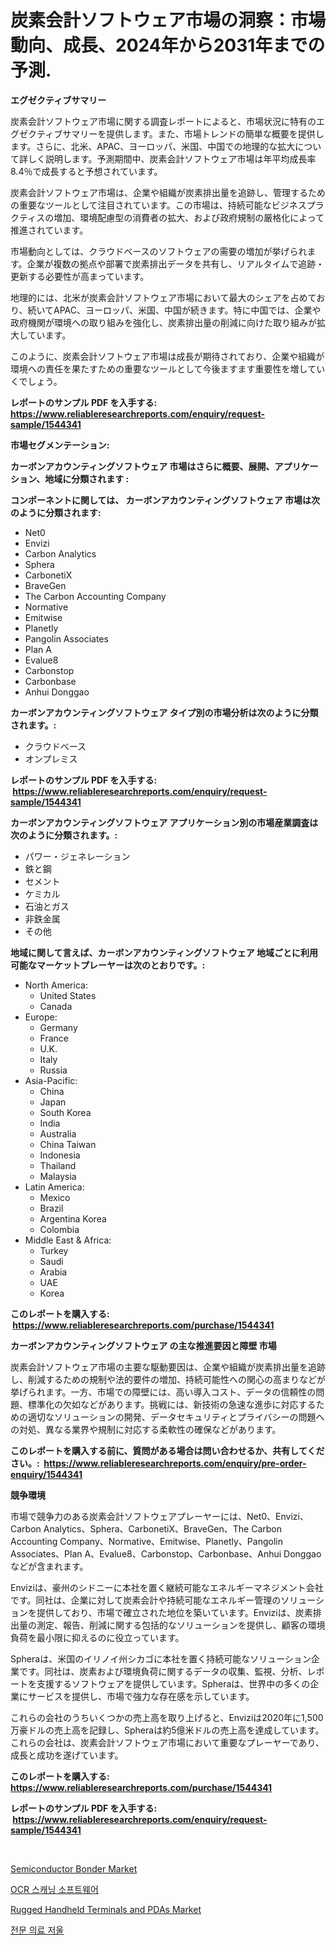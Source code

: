<p><h1>炭素会計ソフトウェア市場の洞察：市場動向、成長、2024年から2031年までの予測.</h1></p><p><strong>エグゼクティブサマリー</strong></p>
<p><p>炭素会計ソフトウェア市場に関する調査レポートによると、市場状況に特有のエグゼクティブサマリーを提供します。また、市場トレンドの簡単な概要を提供します。さらに、北米、APAC、ヨーロッパ、米国、中国での地理的な拡大について詳しく説明します。予測期間中、炭素会計ソフトウェア市場は年平均成長率8.4％で成長すると予想されています。</p><p>炭素会計ソフトウェア市場は、企業や組織が炭素排出量を追跡し、管理するための重要なツールとして注目されています。この市場は、持続可能なビジネスプラクティスの増加、環境配慮型の消費者の拡大、および政府規制の厳格化によって推進されています。</p><p>市場動向としては、クラウドベースのソフトウェアの需要の増加が挙げられます。企業が複数の拠点や部署で炭素排出データを共有し、リアルタイムで追跡・更新する必要性が高まっています。</p><p>地理的には、北米が炭素会計ソフトウェア市場において最大のシェアを占めており、続いてAPAC、ヨーロッパ、米国、中国が続きます。特に中国では、企業や政府機関が環境への取り組みを強化し、炭素排出量の削減に向けた取り組みが拡大しています。</p><p>このように、炭素会計ソフトウェア市場は成長が期待されており、企業や組織が環境への責任を果たすための重要なツールとして今後ますます重要性を増していくでしょう。</p></p>
<p><strong>レポートのサンプル PDF を入手する: <a href="https://www.reliableresearchreports.com/enquiry/request-sample/1544341">https://www.reliableresearchreports.com/enquiry/request-sample/1544341</a></strong></p>
<p><strong>市場セグメンテーション:</strong></p>
<p><strong> カーボンアカウンティングソフトウェア 市場はさらに概要、展開、アプリケーション、地域に分類されます :</strong></p>
<p><strong>コンポーネントに関しては、 カーボンアカウンティングソフトウェア 市場は次のように分類されます: &nbsp;</strong></p>
<p><ul><li>Net0</li><li>Envizi</li><li>Carbon Analytics</li><li>Sphera</li><li>CarbonetiX</li><li>BraveGen</li><li>The Carbon Accounting Company</li><li>Normative</li><li>Emitwise</li><li>Planetly</li><li>Pangolin Associates</li><li>Plan A</li><li>Evalue8</li><li>Carbonstop</li><li>Carbonbase</li><li>Anhui Donggao</li></ul></p>
<p><strong> カーボンアカウンティングソフトウェア タイプ別の市場分析は次のように分類されます。:</strong></p>
<p><ul><li>クラウドベース</li><li>オンプレミス</li></ul></p>
<p><strong>レポートのサンプル PDF を入手する: &nbsp;<a href="https://www.reliableresearchreports.com/enquiry/request-sample/1544341">https://www.reliableresearchreports.com/enquiry/request-sample/1544341</a></strong></p>
<p><strong> カーボンアカウンティングソフトウェア アプリケーション別の市場産業調査は次のように分類されます。:</strong></p>
<p><ul><li>パワー・ジェネレーション</li><li>鉄と鋼</li><li>セメント</li><li>ケミカル</li><li>石油とガス</li><li>非鉄金属</li><li>その他</li></ul></p>
<p><strong>地域に関して言えば、カーボンアカウンティングソフトウェア 地域ごとに利用可能なマーケットプレーヤーは次のとおりです。:</strong></p>
<p><ul>
    <li>
        North America:
        <ul>
            <li>United States</li>
            <li>Canada</li>
        </ul>
    </li>
    <li>
        Europe:
        <ul>
            <li>Germany</li>
            <li>France</li>
            <li>U.K.</li>
            <li>Italy</li>
            <li>Russia</li>
        </ul>
    </li>
    <li>
        Asia-Pacific:
        <ul>
            <li>China</li>
            <li>Japan</li>
            <li>South Korea</li>
            <li>India</li>
            <li>Australia</li>
            <li>China Taiwan</li>
            <li>Indonesia</li>
            <li>Thailand</li>
            <li>Malaysia</li>
        </ul>
    </li>
    <li>
        Latin America:
        <ul>
            <li>Mexico</li>
            <li>Brazil</li>
            <li>Argentina Korea</li>
            <li>Colombia</li>
        </ul>
    </li>
    <li>
        Middle East & Africa:
        <ul>
            <li>Turkey</li>
            <li>Saudi</li>
            <li>Arabia</li>
            <li>UAE</li>
            <li>Korea</li>
        </ul>
    </li>
    </ul></p>
<p><strong>このレポートを購入する: &nbsp;<a href="https://www.reliableresearchreports.com/purchase/1544341">https://www.reliableresearchreports.com/purchase/1544341</a></strong></p>
<p><strong>カーボンアカウンティングソフトウェア の主な推進要因と障壁 市場</strong></p>
<p><p>炭素会計ソフトウェア市場の主要な駆動要因は、企業や組織が炭素排出量を追跡し、削減するための規制や法的要件の増加、持続可能性への関心の高まりなどが挙げられます。一方、市場での障壁には、高い導入コスト、データの信頼性の問題、標準化の欠如などがあります。挑戦には、新技術の急速な進歩に対応するための適切なソリューションの開発、データセキュリティとプライバシーの問題への対処、異なる業界や規制に対応する柔軟性の確保などがあります。</p></p>
<p><strong>このレポートを購入する前に、質問がある場合は問い合わせるか、共有してください。:&nbsp; <a href="https://www.reliableresearchreports.com/enquiry/pre-order-enquiry/1544341">https://www.reliableresearchreports.com/enquiry/pre-order-enquiry/1544341</a></strong></p>
<p><strong>競争環境</strong></p>
<p><p>市場で競争力のある炭素会計ソフトウェアプレーヤーには、Net0、Envizi、Carbon Analytics、Sphera、CarbonetiX、BraveGen、The Carbon Accounting Company、Normative、Emitwise、Planetly、Pangolin Associates、Plan A、Evalue8、Carbonstop、Carbonbase、Anhui Donggaoなどが含まれます。</p><p>Enviziは、豪州のシドニーに本社を置く継続可能なエネルギーマネジメント会社です。同社は、企業に対して炭素会計や持続可能なエネルギー管理のソリューションを提供しており、市場で確立された地位を築いています。Enviziは、炭素排出量の測定、報告、削減に関する包括的なソリューションを提供し、顧客の環境負荷を最小限に抑えるのに役立っています。</p><p>Spheraは、米国のイリノイ州シカゴに本社を置く持続可能なソリューション企業です。同社は、炭素および環境負荷に関するデータの収集、監視、分析、レポートを支援するソフトウェアを提供しています。Spheraは、世界中の多くの企業にサービスを提供し、市場で強力な存在感を示しています。</p><p>これらの会社のうちいくつかの売上高を取り上げると、Enviziは2020年に1,500万豪ドルの売上高を記録し、Spheraは約5億米ドルの売上高を達成しています。これらの会社は、炭素会計ソフトウェア市場において重要なプレーヤーであり、成長と成功を遂げています。</p></p>
<p><strong>このレポートを購入する: &nbsp; <a href="https://www.reliableresearchreports.com/purchase/1544341">https://www.reliableresearchreports.com/purchase/1544341</a></strong></p>
<p><strong>レポートのサンプル PDF を入手する: &nbsp;<a href="https://www.reliableresearchreports.com/enquiry/request-sample/1544341">https://www.reliableresearchreports.com/enquiry/request-sample/1544341</a></strong><strong></strong></p>
<p>&nbsp;</p>
<p><p><a href="https://github.com/nathandecarvalho/Market-Research-Report-List-2/blob/main/semiconductor-bonder-market.md">Semiconductor Bonder Market</a></p><p><a href="https://medium.com/@cierrahayes645/ocr-%EC%8A%A4%EC%BA%94-%EC%86%8C%ED%94%84%ED%8A%B8%EC%9B%A8%EC%96%B4-%EC%8B%9C%EC%9E%A5-%EC%9C%A0%ED%98%95-%EC%9D%91%EC%9A%A9-%EB%B0%8F-%EC%A7%80%EB%A6%AC%EB%B3%84-%EC%A2%85%ED%95%A9-%ED%8F%89%EA%B0%80-da125873cbfd">OCR 스캐닝 소프트웨어</a></p><p><a href="https://github.com/kosella/Market-Research-Report-List-2/blob/main/rugged-handheld-terminals-and-pdas-market.md">Rugged Handheld Terminals and PDAs Market</a></p><p><a href="https://github.com/JackieFauhey9089475/Market-Research-Report-List-1/blob/main/202135412354.md">전문 의료 저울</a></p></p>